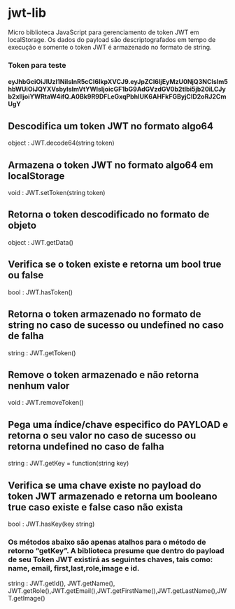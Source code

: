 # jwt-lib
Micro biblioteca JavaScript para gerenciamento de token JWT em localStorage. Os dados do payload são descriptografados em tempo de execução e somente o token JWT é armazenado no formato de string.

### Token para teste
#### eyJhbGciOiJIUzI1NiIsInR5cCI6IkpXVCJ9.eyJpZCI6IjEyMzU0NjQ3NCIsIm5hbWUiOiJQYXVsbyIsImVtYWlsIjoicGF1bG9AdGVzdGV0b2tlbi5jb20iLCJyb2xlIjoiYWRtaW4ifQ.A0Bk9R9DFLeGxqPbhIUK6AHFkFGByjCID2oRJ2CmUgY

## Descodifica um token JWT no formato algo64
object : JWT.decode64(string token)

## Armazena o token JWT no formato algo64 em localStorage 
void : JWT.setToken(string token)

## Retorna o token descodificado no formato de objeto
object : JWT.getData()

## Verifica se o token existe e retorna um bool true ou false
bool : JWT.hasToken()

## Retorna o token armazenado no formato de string no caso de sucesso ou undefined no caso de falha
string : JWT.getToken()

## Remove o token armazenado e não retorna nenhum valor
void : JWT.removeToken()

## Pega uma índice/chave especifico do PAYLOAD e retorna o seu valor no caso de sucesso ou retorna undefined no caso de falha
string : JWT.getKey = function(string key)

## Verifica se uma chave existe no payload do token JWT armazenado e retorna um booleano true caso existe e false caso não exista
bool : JWT.hasKey(key string) 

### Os métodos abaixo são apenas atalhos para o método de retorno “getKey”. A biblioteca presume que dentro do payload de seu Token JWT existirá as seguintes chaves, tais como: name, email, first,last,role,image e id. 

string : JWT.getId(), JWT.getName(), JWT.getRole(),JWT.getEmail(),JWT.getFirstName(),JWT.getLastName(),JWT.getImage()
